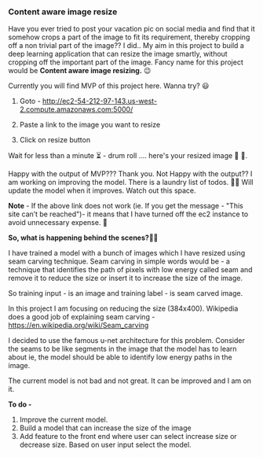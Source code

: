 ### Content aware image resize
Have you ever tried to post your vacation pic on social media and find that it somehow crops a part of the image to fit its requirement, thereby cropping off a non trivial part of the image?? I did.. My aim in this project to build a deep learning application that can resize the image smartly, without cropping off the important part of the image. Fancy name for this project would be **Content aware image resizing.** :wink:

Currently you will find MVP of this project here. Wanna try? :smiley:

1. Goto - http://ec2-54-212-97-143.us-west-2.compute.amazonaws.com:5000/

2. Paste a link to the image you want to resize

3. Click on resize button

Wait for less than a minute :hourglass_flowing_sand: - drum roll .... here's your resized image :tada: :tada:.

Happy with the output of MVP??? Thank you. 
Not Happy with the output?? I am working on improving the model. There is a laundry list of todos. :woman_technologist:
Will update the model when it improves. Watch out this space.

**Note** - If the above link does not work (ie. If you get the message - "This site can’t be reached")- it means that I have turned off the ec2 instance to avoid unnecessary expense. :money_with_wings: 


**So, what is happening behind the scenes?**:female_detective:

I have trained a model with a bunch of images which I have resized using seam carving technique. Seam carving in simple words would be - a technique that identifies the path of pixels with low energy called seam and remove it to reduce the size or insert it to increase the size of the image.

So training input - is an image and training label - is seam carved image.

In this project I am focusing on reducing the size (384x400). Wikipedia does a good job of explaining seam carving - https://en.wikipedia.org/wiki/Seam_carving

I decided to use the famous u-net architecture for this problem. Consider the seams to be like segments in the image that the model has to learn about ie, the model should be able to identify low energy paths in the image.

The current model is not bad and not great. It can be improved and I am on it.

**To do -**
1. Improve the current model.
2. Build a model that can increase the size of the image
3. Add feature to the front end where user can select increase size or decrease size. Based on user input select the model.
